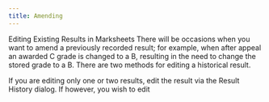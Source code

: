 ```yaml
---
title: Amending
---
```

 Editing Existing Results in Marksheets There will be occasions when you want to amend a previously recorded result; for example, when after appeal an awarded C grade is changed to a B, resulting in the need to change the stored grade to a B. There are two methods for editing a historical result.
 
 If you are editing only one or two results, edit the result via the Result History dialog. 
 If however, you wish to edit